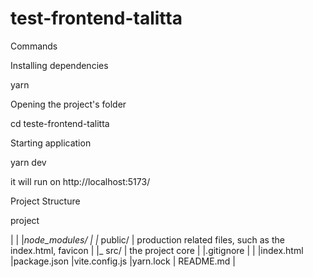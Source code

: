 # test-frontend-talitta
Commands

Installing dependencies

yarn 

Opening the project's folder

cd teste-frontend-talitta

Starting application

yarn dev


it will run on http://localhost:5173/

Project Structure

project

|
|
|_node_modules/
|
|_ public/
|  production related files, such as the index.html, favicon
|
|_ src/
|  the project core
|
|.gitignore
|
|
|index.html
|package.json
|vite.config.js
|yarn.lock
| README.md
| 
